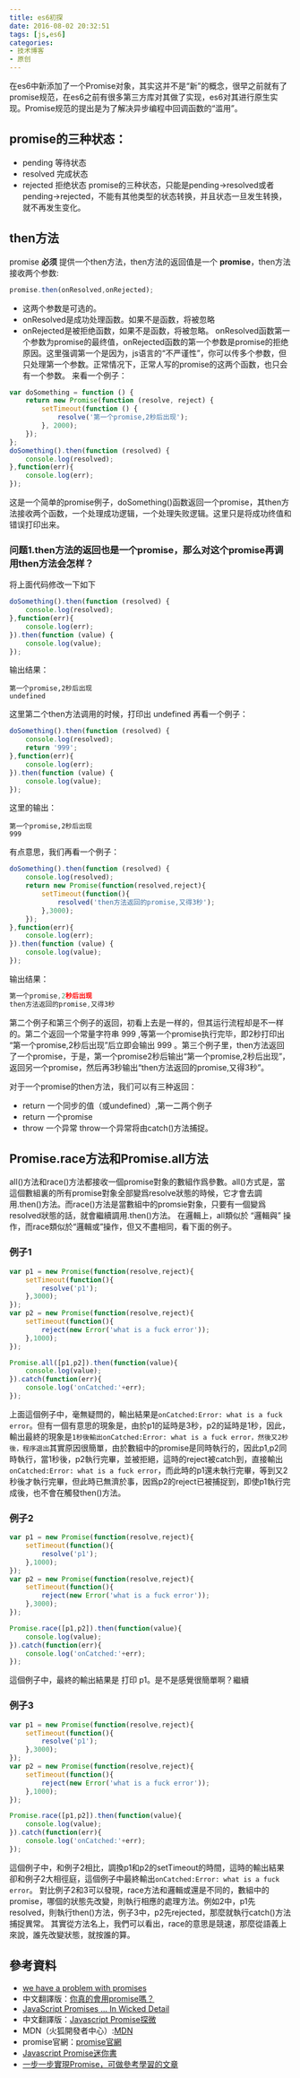 ```yaml
---
title: es6初探
date: 2016-08-02 20:32:51
tags: [js,es6]
categories:
- 技术博客
- 原创
---
```


在es6中新添加了一个Promise对象，其实这并不是“新”的概念，很早之前就有了promise规范，在es6之前有很多第三方库对其做了实现，es6对其进行原生实现。Promise规范的提出是为了解决异步编程中回调函数的“滥用”。

## promise的三种状态：
* pending 等待状态
* resolved 完成状态
* rejected 拒绝状态
promise的三种状态，只能是pending->resolved或者pending->rejected，不能有其他类型的状态转换，并且状态一旦发生转换，就不再发生变化。

<!-- more -->

## then方法
promise **必须** 提供一个then方法，then方法的返回值是一个 **promise**，then方法接收两个参数:

```js
promise.then(onResolved,onRejected);
```

* 这两个参数是可选的。
* onResolved是成功处理函数。如果不是函数，将被忽略
* onRejected是被拒绝函数，如果不是函数，将被忽略。
onResolved函数第一个参数为promise的最终值，onRejected函数的第一个参数是promise的拒绝原因。这里强调第一个是因为，js语言的“不严谨性”，你可以传多个参数，但只处理第一个参数。正常情况下，正常人写的promise的这两个函数，也只会有一个参数。
来看一个例子：

```javascript
var doSomething = function () {
    return new Promise(function (resolve, reject) {
        setTimeout(function () {
            resolve('第一个promise,2秒后出现');
        }, 2000);
    });
};
doSomething().then(function (resolved) {
    console.log(resolved);
},function(err){
    console.log(err);
});
```

这是一个简单的promise例子，doSomething()函数返回一个promise，其then方法接收两个函数，一个处理成功逻辑，一个处理失败逻辑。这里只是将成功终值和错误打印出来。

### 问题1.then方法的返回也是一个promise，那么对这个promise再调用then方法会怎样？
将上面代码修改一下如下

```javascript
doSomething().then(function (resolved) {
    console.log(resolved);
},function(err){
    console.log(err);
}).then(function (value) {
    console.log(value);
});
```

输出结果：

```
第一个promise,2秒后出现
undefined
```

这里第二个then方法调用的时候，打印出 undefined
再看一个例子：

```javascript
doSomething().then(function (resolved) {
    console.log(resolved);
    return '999';
},function(err){
    console.log(err);
}).then(function (value) {
    console.log(value);
});
```

这里的输出：

```
第一个promise,2秒后出现
999
```

有点意思，我们再看一个例子：

```javascript
doSomething().then(function (resolved) {
    console.log(resolved);
    return new Promise(function(resolved,reject){
        setTimeout(function(){
            resolved('then方法返回的promise,又得3秒');
        },3000);
    });
},function(err){
    console.log(err);
}).then(function (value) {
    console.log(value);
});
```

输出结果：

```javascript
第一个promise,2秒后出现
then方法返回的promise,又得3秒
```

第二个例子和第三个例子的返回，初看上去是一样的，但其运行流程却是不一样的。第二个返回一个常量字符串 999 ,等第一个promise执行完毕，即2秒打印出 “第一个promise,2秒后出现”后立即会输出 999 。第三个例子里，then方法返回了一个promise，于是，第一个promise2秒后输出“第一个promise,2秒后出现”，返回另一个promise，然后再3秒输出“then方法返回的promise,又得3秒”。

 对于一个promise的then方法，我们可以有三种返回：

* return 一个同步的值（或undefined）,第一二两个例子
* return 一个promise
* throw 一个异常
throw一个异常将由catch()方法捕捉。

## Promise.race方法和Promise.all方法
all()方法和race()方法都接收一個promise對象的數組作爲參數。all()方式是，當這個數組裏的所有promise對象全部變爲resolve狀態的時候，它才會去調用.then()方法。而race()方法是當數組中的promsie對象，只要有一個變爲resolved狀態的話，就會繼續調用.then()方法。
在邏輯上，all類似於 “邏輯與” 操作，而race類似於“邏輯或”操作，但又不盡相同，看下面的例子。
### 例子1
```javascript
var p1 = new Promise(function(resolve,reject){
    setTimeout(function(){
        resolve('p1');
    },3000);
});
var p2 = new Promise(function(resolve,reject){
    setTimeout(function(){
        reject(new Error('what is a fuck error'));
    },1000);
});

Promise.all([p1,p2]).then(function(value){
    console.log(value);
}).catch(function(err){
    console.log('onCatched:'+err);
});
```

上面這個例子中，毫無疑問的，輸出結果是`onCatched:Error: what is a fuck error`。但有一個有意思的現象是，由於p1的延時是3秒，p2的延時是1秒，因此，輸出最終的現象是`1秒後輸出onCatched:Error: what is a fuck error，然後又2秒後，程序退出`其實原因很簡單，由於數組中的promise是同時執行的，因此p1,p2同時執行，當1秒後，p2執行完畢，並被拒絕，這時的reject被catch到，直接輸出`onCatched:Error: what is a fuck error`，而此時的p1還未執行完畢，等到又2秒後才執行完畢，但此時已無濟於事，因爲p2的reject已被捕捉到，即使p1執行完成後，也不會在觸發then()方法。

### 例子2
```javascript
var p1 = new Promise(function(resolve,reject){
    setTimeout(function(){
        resolve('p1');
    },1000);
});
var p2 = new Promise(function(resolve,reject){
    setTimeout(function(){
        reject(new Error('what is a fuck error'));
    },3000);
});

Promise.race([p1,p2]).then(function(value){
    console.log(value);
}).catch(function(err){
    console.log('onCatched:'+err);
});
```
這個例子中，最終的輸出結果是 打印 p1。是不是感覺很簡單啊？繼續
### 例子3
```javascript
var p1 = new Promise(function(resolve,reject){
    setTimeout(function(){
        resolve('p1');
    },3000);
});
var p2 = new Promise(function(resolve,reject){
    setTimeout(function(){
        reject(new Error('what is a fuck error'));
    },1000);
});

Promise.race([p1,p2]).then(function(value){
    console.log(value);
}).catch(function(err){
    console.log('onCatched:'+err);
});
```

這個例子中，和例子2相比，調換p1和p2的setTimeout的時間，這時的輸出結果卻和例子2大相徑庭，這個例子中最終輸出`onCatched:Error: what is a fuck error`。
對比例子2和3可以發現，race方法和邏輯或還是不同的，數組中的promise，哪個的狀態先改變，則執行相應的處理方法。例如2中，p1先resolved，則執行then()方法，例子3中，p2先rejected，那麼就執行catch()方法捕捉異常。
其實從方法名上，我們可以看出，race的意思是競速，那麼從語義上來說，誰先改變狀態，就按誰的算。


## 參考資料
* [we have a problem with promises](https://pouchdb.com/2015/05/18/we-have-a-problem-with-promises.html)
* 中文翻譯版：[你真的會用promise嗎？](http://fex.baidu.com/blog/2015/07/we-have-a-problem-with-promises/)
* [JavaScript Promises ... In Wicked Detail](http://www.mattgreer.org/articles/promises-in-wicked-detail/)
* 中文翻譯版：[Javascript Promise探微](http://www.html-js.com/article/Promise-translation-JavaScript-Promise-devil-details)
* MDN（火狐開發者中心）:[MDN](https://developer.mozilla.org/zh-CN/docs/Web/JavaScript/Reference/Global_Objects/Promise)
* promise官網：[promise官網](https://www.promisejs.org/)
* [Javascript Promise迷你書](http://liubin.org/promises-book/)
* [一步一步實現Promise，可做參考學習的文章](https://github.com/xieranmaya/blog/issues/3)

